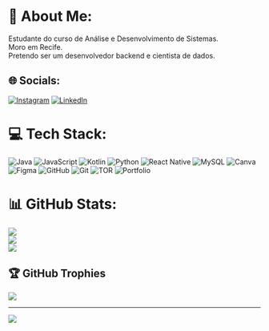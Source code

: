 # 💫 About Me:
Estudante do curso de Análise e Desenvolvimento de Sistemas.<br>Moro em Recife.<br>Pretendo ser um desenvolvedor backend e cientista de dados.


## 🌐 Socials:
[![Instagram](https://img.shields.io/badge/Instagram-%23E4405F.svg?logo=Instagram&logoColor=white)](https://instagram.com/vinibsilva__) [![LinkedIn](https://img.shields.io/badge/LinkedIn-%230077B5.svg?logo=linkedin&logoColor=white)](https://linkedin.com/in/vinibsilva) 

# 💻 Tech Stack:
![Java](https://img.shields.io/badge/java-%23ED8B00.svg?style=for-the-badge&logo=openjdk&logoColor=white) ![JavaScript](https://img.shields.io/badge/javascript-%23323330.svg?style=for-the-badge&logo=javascript&logoColor=%23F7DF1E) ![Kotlin](https://img.shields.io/badge/kotlin-%237F52FF.svg?style=for-the-badge&logo=kotlin&logoColor=white) ![Python](https://img.shields.io/badge/python-3670A0?style=for-the-badge&logo=python&logoColor=ffdd54) ![React Native](https://img.shields.io/badge/react_native-%2320232a.svg?style=for-the-badge&logo=react&logoColor=%2361DAFB) ![MySQL](https://img.shields.io/badge/mysql-4479A1.svg?style=for-the-badge&logo=mysql&logoColor=white) ![Canva](https://img.shields.io/badge/Canva-%2300C4CC.svg?style=for-the-badge&logo=Canva&logoColor=white) ![Figma](https://img.shields.io/badge/figma-%23F24E1E.svg?style=for-the-badge&logo=figma&logoColor=white) ![GitHub](https://img.shields.io/badge/github-%23121011.svg?style=for-the-badge&logo=github&logoColor=white) ![Git](https://img.shields.io/badge/git-%23F05033.svg?style=for-the-badge&logo=git&logoColor=white) ![TOR](https://img.shields.io/badge/tor-%237E4798.svg?style=for-the-badge&logo=tor-project&logoColor=white) ![Portfolio](https://img.shields.io/badge/Portfolio-%23000000.svg?style=for-the-badge&logo=firefox&logoColor=#FF7139)
# 📊 GitHub Stats:
![](https://github-readme-stats.vercel.app/api?username=vinibsilva&theme=shadow_green&hide_border=false&include_all_commits=true&count_private=false)<br/>
![](https://github-readme-streak-stats.herokuapp.com/?user=vinibsilva&theme=shadow_green&hide_border=false)<br/>
![](https://github-readme-stats.vercel.app/api/top-langs/?username=vinibsilva&theme=shadow_green&hide_border=false&include_all_commits=true&count_private=false&layout=compact)

## 🏆 GitHub Trophies
![](https://github-profile-trophy.vercel.app/?username=vinibsilva&theme=radical&no-frame=false&no-bg=true&margin-w=4)

---
[![](https://visitcount.itsvg.in/api?id=vinibsilva&icon=0&color=0)](https://visitcount.itsvg.in)

<!-- Proudly created with GPRM ( https://gprm.itsvg.in ) -->
